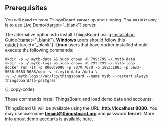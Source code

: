 ## Prerequisites

You will need to have ThingsBoard server up and running. 
The easiest way is to use [Live Demo](https://demo.thingsboard.io/signup){:target="_blank"} server.

The alternative option is to install ThingsBoard using [Installation Guide](/docs/user-guide/install/installation-options/){:target="_blank"}. 
**Windows** users should follow this [guide](/docs/user-guide/install/docker-windows/){:target="_blank"}. **Linux** users that have docker installed should execute the following commands:

```
mkdir -p ~/.mytb-data && sudo chown -R 799:799 ~/.mytb-data
mkdir -p ~/.mytb-logs && sudo chown -R 799:799 ~/.mytb-logs
docker run -it -p 8080:9090 -p 7070:7070 -p 1883:1883 -p 5683-5688:5683-5688/udp -v ~/.mytb-data:/data \
-v ~/.mytb-logs:/var/log/thingsboard --name mytb --restart always thingsboard/tb-postgres
``` 
{: .copy-code}

These commands install ThingsBoard and load demo data and accounts.

ThingsBoard UI will be available using the URL: **http://localhost:8080**.
You may use username **tenant@thingsboard.org** and password **tenant**. 
More info about demo accounts is available [here](/docs/samples/demo-account/). 



